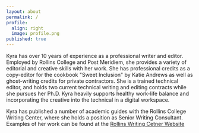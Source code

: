 ```yaml
---
layout: about
permalink: /
profile:
  align: right
  image: profile.png
published: true
---
```


Kyra has over 10 years of experience as a professional writer and editor. Employed by Rollins College and Post Meridiem, she provides a variety of editorial and creative skills with her work. She has professional credits as a copy-editor for the cookbook "Sweet Inclusion" by Katie Andrews as well as ghost-writing credits for private contractors. She is a trained technical editor, and holds two current technical writing and editing contracts while she pursues her Ph.D. Kyra heavily supports healthy work-life balance and incorporating the creative into the technical in a digital workspace. 

Kyra has published a number of academic guides with the Rollins College Writing Center, where she holds a position as Senior Writing Consultant. Examples of her work can be found at the [Rollins Writing Cetner Website](https://www.rollins.edu/library/twc/resources.html)

